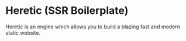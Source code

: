 # Heretic (SSR Boilerplate)

Heretic is an engine which allows you to build a blazing fast and modern static website.